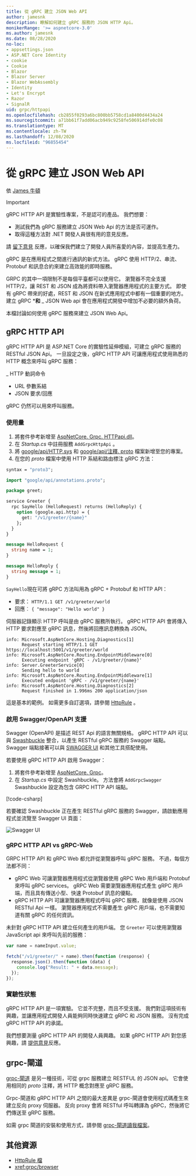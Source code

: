 ```yaml
---
title: 從 gRPC 建立 JSON Web API
author: jamesnk
description: 瞭解如何建立 gRPC 服務的 JSON HTTP Api。
monikerRange: '>= aspnetcore-3.0'
ms.author: jamesnk
ms.date: 08/28/2020
no-loc:
- appsettings.json
- ASP.NET Core Identity
- cookie
- Cookie
- Blazor
- Blazor Server
- Blazor WebAssembly
- Identity
- Let's Encrypt
- Razor
- SignalR
uid: grpc/httpapi
ms.openlocfilehash: cb2855f0293a6bc800bb5758cd1a8400d4434a24
ms.sourcegitcommit: a71bb61f7add06acb949c9258fe506914dfe0c08
ms.translationtype: MT
ms.contentlocale: zh-TW
ms.lasthandoff: 12/08/2020
ms.locfileid: "96855454"
---
```

# <a name="create-json-web-apis-from-grpc"></a>從 gRPC 建立 JSON Web API

依 [James 牛頓](https://twitter.com/jamesnk)

> [!IMPORTANT]
> gRPC HTTP API 是實驗性專案，不是認可的產品。 我們想要：
>
> * 測試我們為 gRPC 服務建立 JSON Web Api 的方法是否可運作。
> * 取得這種方法對 .NET 開發人員很有用的意見反應。
>
> 請 [留下意見](https://github.com/grpc/grpc-dotnet/issues/167) 反應，以確保我們建立了開發人員所喜愛的內容，並提高生產力。

gRPC 是在應用程式之間進行通訊的新式方法。 gRPC 使用 HTTP/2、串流、Protobuf 和訊息合約來建立高效能的即時服務。

GRPC 的其中一項限制不是每個平臺都可以使用它。 瀏覽器不完全支援 HTTP/2，讓 REST 和 JSON 成為將資料帶入瀏覽器應用程式的主要方式。 即使有 gRPC 帶來的好處，REST 和 JSON 在新式應用程式中都有一個重要的地方。 建立 gRPC ***和** _ JSON Web api 會在應用程式開發中增加不必要的額外負荷。

本檔討論如何使用 gRPC 服務來建立 JSON Web Api。

## <a name="grpc-http-api"></a>gRPC HTTP API

gRPC HTTP API 是 ASP.NET Core 的實驗性延伸模組，可建立 gRPC 服務的 RESTful JSON Api。 一旦設定之後，gRPC HTTP API 可讓應用程式使用熟悉的 HTTP 概念來呼叫 gRPC 服務：

_ HTTP 動詞命令
* URL 參數系結
* JSON 要求/回應

gRPC 仍然可以用來呼叫服務。

### <a name="usage"></a>使用量

1. 將套件參考新增至 [AspNetCore. Grpc. HTTPapi.dll](https://www.nuget.org/packages/Microsoft.AspNetCore.Grpc.HttpApi)。
1. 在 *Startup.cs* 中註冊服務 `AddGrpcHttpApi` 。
1. 將 [google/api/HTTP.sys](https://github.com/aspnet/AspLabs/blob/c1e59cacf7b9606650d6ec38e54fa3a82377f360/src/GrpcHttpApi/sample/Proto/google/api/http.proto) 和 [google/api/注釋. proto](https://github.com/aspnet/AspLabs/blob/c1e59cacf7b9606650d6ec38e54fa3a82377f360/src/GrpcHttpApi/sample/Proto/google/api/annotations.proto) 檔案新增至您的專案。
1. 在您的 *proto* 檔案中使用 HTTP 系結和路由標注 gRPC 方法：

```protobuf
syntax = "proto3";

import "google/api/annotations.proto";

package greet;

service Greeter {
  rpc SayHello (HelloRequest) returns (HelloReply) {
    option (google.api.http) = {
      get: "/v1/greeter/{name}"
    };
  }
}

message HelloRequest {
  string name = 1;
}

message HelloReply {
  string message = 1;
}
```

`SayHello`現在可將 gRPC 方法叫用為 gRPC + Protobuf 和 HTTP API：

* 要求： `HTTP/1.1 GET /v1/greeter/world`
* 回應︰ `{ "message": "Hello world" }`

伺服器記錄顯示 HTTP 呼叫是由 gRPC 服務所執行。 gRPC HTTP API 會將傳入 HTTP 要求對應至 gRPC 訊息，然後將回應訊息轉換為 JSON。

```
info: Microsoft.AspNetCore.Hosting.Diagnostics[1]
      Request starting HTTP/1.1 GET https://localhost:5001/v1/greeter/world
info: Microsoft.AspNetCore.Routing.EndpointMiddleware[0]
      Executing endpoint 'gRPC - /v1/greeter/{name}'
info: Server.GreeterService[0]
      Sending hello to world
info: Microsoft.AspNetCore.Routing.EndpointMiddleware[1]
      Executed endpoint 'gRPC - /v1/greeter/{name}'
info: Microsoft.AspNetCore.Hosting.Diagnostics[2]
      Request finished in 1.996ms 200 application/json
```

這是基本的範例。 如需更多自訂選項，請參閱 [HttpRule](https://cloud.google.com/service-infrastructure/docs/service-management/reference/rpc/google.api#google.api.HttpRule) 。

### <a name="enable-swaggeropenapi-support"></a>啟用 Swagger/OpenAPI 支援

Swagger (OpenAPI) 是描述 REST Api 的語言無關規格。 gRPC HTTP API 可以與 [Swashbuckle](https://github.com/domaindrivendev/Swashbuckle.AspNetCore) 整合，以產生 RESTful gRPC 服務的 Swagger 端點。 Swagger 端點接著可以與 [SWAGGER UI](https://swagger.io/swagger-ui/) 和其他工具搭配使用。

若要使用 gRPC HTTP API 啟用 Swagger：

1. 將套件參考新增至 [AspNetCore. Grpc](https://www.nuget.org/packages/Microsoft.AspNetCore.Grpc.Swagger)。
2. 在 *Startup.cs* 中設定 Swashbuckle。 方法會將 `AddGrpcSwagger` Swashbuckle 設定為包含 GRPC HTTP API 端點。

[!code-csharp[](~/grpc/httpapi/Startup.cs?name=snippet_1&highlight=6-10,15-19)]

若要確認 Swashbuckle 正在產生 RESTful gRPC 服務的 Swagger，請啟動應用程式並流覽至 Swagger UI 頁面：

![Swagger UI](~/grpc/httpapi/static/swaggerui.png)

### <a name="grpc-http-api-vs-grpc-web"></a>gRPC HTTP API vs gRPC-Web

GRPC HTTP API 和 gRPC Web 都允許從瀏覽器呼叫 gRPC 服務。 不過，每個方法都不同：

* gRPC Web 可讓瀏覽器應用程式從瀏覽器使用 gRPC Web 用戶端和 Protobuf 來呼叫 gRPC services。 gRPC Web 需要瀏覽器應用程式產生 gRPC 用戶端，而且具有傳送小型、快速 Protobuf 訊息的優點。
* gRPC HTTP API 可讓瀏覽器應用程式呼叫 gRPC 服務，就像是使用 JSON RESTful Api 一樣。 瀏覽器應用程式不需要產生 gRPC 用戶端，也不需要知道有關 gRPC 的任何資訊。

未針對 gRPC HTTP API 建立任何產生的用戶端。 您 `Greeter` 可以使用瀏覽器 JavaScript api 來呼叫先前的服務：

```javascript
var name = nameInput.value;

fetch("/v1/greeter/" + name).then(function (response) {
  response.json().then(function (data) {
    console.log("Result: " + data.message);
  });
});
```

### <a name="experimental-status"></a>實驗性狀態

gRPC HTTP API 是一項實驗。 它並不完整，而且不受支援。 我們對這項技術有興趣，並讓應用程式開發人員能夠同時快速建立 gRPC 和 JSON 服務。 沒有完成 gRPC HTTP API 的承諾。

我們想要測量 gRPC HTTP API 的開發人員興趣。 如果 gRPC HTTP API 對您感興趣，請 [提供意見](https://github.com/grpc/grpc-dotnet/issues/167)反應。

## <a name="grpc-gateway"></a>grpc-閘道

[grpc-閘道](https://grpc-ecosystem.github.io/grpc-gateway/) 是另一種技術，可從 grpc 服務建立 RESTFUL 的 JSON api。 它會使用相同的 *proto* 注釋，將 HTTP 概念對應至 gRPC 服務。

Grpc-閘道和 gRPC HTTP API 之間的最大差異是 grpc-閘道會使用程式碼產生來建立反向 proxy 伺服器。 反向 proxy 會將 RESTful 呼叫轉譯為 gRPC，然後將它們傳送至 gRPC 服務。

如需 grpc 閘道的安裝和使用方式，請參閱 [grpc-閘道讀我檔案](https://github.com/grpc-ecosystem/grpc-gateway/#grpc-gateway)。

## <a name="additional-resources"></a>其他資源

* [HttpRule 檔](https://cloud.google.com/service-infrastructure/docs/service-management/reference/rpc/google.api#google.api.HttpRule)
* <xref:grpc/browser>
